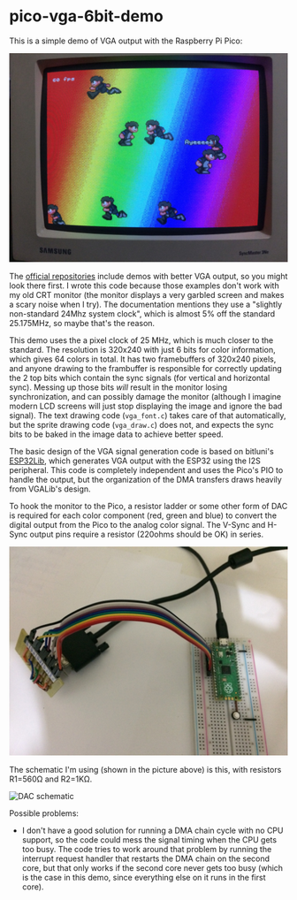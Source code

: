 # pico-vga-6bit-demo

This is a simple demo of VGA output with the Raspberry Pi Pico:

<img src="photos/screen.jpg" width="640" alt="Demo Screen with glorious 64 colors" title="Demo Screen with glorious 64 colors">

The [official
repositories](https://github.com/raspberrypi/pico-playground) include
demos with better VGA output, so you might look there first. I wrote
this code because those examples don't work with my old CRT monitor
(the monitor displays a very garbled screen and makes a scary noise
when I try). The documentation mentions they use a "slightly
non-standard 24Mhz system clock", which is almost 5% off the standard
25.175MHz, so maybe that's the reason.

This demo uses the a pixel clock of 25 MHz, which is much closer to
the standard.  The resolution is 320x240 with just 6 bits for color
information, which gives 64 colors in total. It has two framebuffers
of 320x240 pixels, and anyone drawing to the frambuffer is responsible
for correctly updating the 2 top bits which contain the sync signals
(for vertical and horizontal sync).  Messing up those bits *will*
result in the monitor losing synchronization, and can possibly damage
the monitor (although I imagine modern LCD screens will just stop
displaying the image and ignore the bad signal). The text drawing code
(`vga_font.c`) takes care of that automatically, but the sprite
drawing code (`vga_draw.c`) does not, and expects the sync bits to be
baked in the image data to achieve better speed.

The basic design of the VGA signal generation code is based on
bitluni's [ESP32Lib](https://github.com/bitluni/ESP32Lib), which
generates VGA output with the ESP32 using the I2S peripheral.  This
code is completely independent and uses the Pico's PIO to handle the
output, but the organization of the DMA transfers draws heavily from
VGALib's design.

To hook the monitor to the Pico, a resistor ladder or some other form
of DAC is required for each color component (red, green and blue) to
convert the digital output from the Pico to the analog color signal.
The V-Sync and H-Sync output pins require a resistor (220ohms should
be OK) in series.

<img src="photos/board.jpg" width="640" alt="Pico board and VGA Connector" title="Pico board and VGA Connector">

The schematic I'm using (shown in the picture above) is this, with
resistors R1=560Ω and R2=1KΩ.

![DAC schematic](photos/dac-schematic.jpg)


Possible problems:

- I don't have a good solution for running a DMA chain cycle with no
  CPU support, so the code could mess the signal timing when the CPU
  gets too busy. The code tries to work around that problem by running
  the interrupt request handler that restarts the DMA chain on the
  second core, but that only works if the second core never gets too
  busy (which is the case in this demo, since everything else on it
  runs in the first core).


